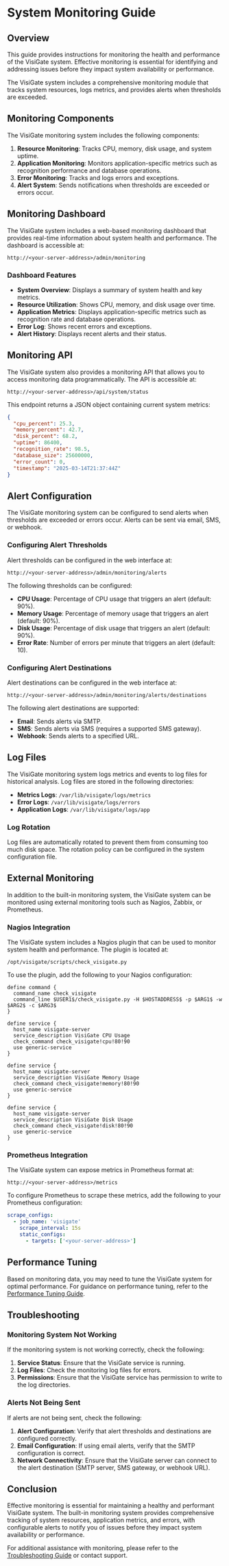# System Monitoring Guide

## Overview

This guide provides instructions for monitoring the health and performance of the VisiGate system. Effective monitoring is essential for identifying and addressing issues before they impact system availability or performance.

The VisiGate system includes a comprehensive monitoring module that tracks system resources, logs metrics, and provides alerts when thresholds are exceeded.

## Monitoring Components

The VisiGate monitoring system includes the following components:

1. **Resource Monitoring**: Tracks CPU, memory, disk usage, and system uptime.
2. **Application Monitoring**: Monitors application-specific metrics such as recognition performance and database operations.
3. **Error Monitoring**: Tracks and logs errors and exceptions.
4. **Alert System**: Sends notifications when thresholds are exceeded or errors occur.

## Monitoring Dashboard

The VisiGate system includes a web-based monitoring dashboard that provides real-time information about system health and performance. The dashboard is accessible at:

```
http://<your-server-address>/admin/monitoring
```

### Dashboard Features

- **System Overview**: Displays a summary of system health and key metrics.
- **Resource Utilization**: Shows CPU, memory, and disk usage over time.
- **Application Metrics**: Displays application-specific metrics such as recognition rate and database operations.
- **Error Log**: Shows recent errors and exceptions.
- **Alert History**: Displays recent alerts and their status.

## Monitoring API

The VisiGate system also provides a monitoring API that allows you to access monitoring data programmatically. The API is accessible at:

```
http://<your-server-address>/api/system/status
```

This endpoint returns a JSON object containing current system metrics:

```json
{
  "cpu_percent": 25.3,
  "memory_percent": 42.7,
  "disk_percent": 68.2,
  "uptime": 86400,
  "recognition_rate": 98.5,
  "database_size": 25600000,
  "error_count": 0,
  "timestamp": "2025-03-14T21:37:44Z"
}
```

## Alert Configuration

The VisiGate monitoring system can be configured to send alerts when thresholds are exceeded or errors occur. Alerts can be sent via email, SMS, or webhook.

### Configuring Alert Thresholds

Alert thresholds can be configured in the web interface at:

```
http://<your-server-address>/admin/monitoring/alerts
```

The following thresholds can be configured:

- **CPU Usage**: Percentage of CPU usage that triggers an alert (default: 90%).
- **Memory Usage**: Percentage of memory usage that triggers an alert (default: 90%).
- **Disk Usage**: Percentage of disk usage that triggers an alert (default: 90%).
- **Error Rate**: Number of errors per minute that triggers an alert (default: 10).

### Configuring Alert Destinations

Alert destinations can be configured in the web interface at:

```
http://<your-server-address>/admin/monitoring/alerts/destinations
```

The following alert destinations are supported:

- **Email**: Sends alerts via SMTP.
- **SMS**: Sends alerts via SMS (requires a supported SMS gateway).
- **Webhook**: Sends alerts to a specified URL.

## Log Files

The VisiGate monitoring system logs metrics and events to log files for historical analysis. Log files are stored in the following directories:

- **Metrics Logs**: `/var/lib/visigate/logs/metrics`
- **Error Logs**: `/var/lib/visigate/logs/errors`
- **Application Logs**: `/var/lib/visigate/logs/app`

### Log Rotation

Log files are automatically rotated to prevent them from consuming too much disk space. The rotation policy can be configured in the system configuration file.

## External Monitoring

In addition to the built-in monitoring system, the VisiGate system can be monitored using external monitoring tools such as Nagios, Zabbix, or Prometheus.

### Nagios Integration

The VisiGate system includes a Nagios plugin that can be used to monitor system health and performance. The plugin is located at:

```
/opt/visigate/scripts/check_visigate.py
```

To use the plugin, add the following to your Nagios configuration:

```
define command {
  command_name check_visigate
  command_line $USER1$/check_visigate.py -H $HOSTADDRESS$ -p $ARG1$ -w $ARG2$ -c $ARG3$
}

define service {
  host_name visigate-server
  service_description VisiGate CPU Usage
  check_command check_visigate!cpu!80!90
  use generic-service
}

define service {
  host_name visigate-server
  service_description VisiGate Memory Usage
  check_command check_visigate!memory!80!90
  use generic-service
}

define service {
  host_name visigate-server
  service_description VisiGate Disk Usage
  check_command check_visigate!disk!80!90
  use generic-service
}
```

### Prometheus Integration

The VisiGate system can expose metrics in Prometheus format at:

```
http://<your-server-address>/metrics
```

To configure Prometheus to scrape these metrics, add the following to your Prometheus configuration:

```yaml
scrape_configs:
  - job_name: 'visigate'
    scrape_interval: 15s
    static_configs:
      - targets: ['<your-server-address>']
```

## Performance Tuning

Based on monitoring data, you may need to tune the VisiGate system for optimal performance. For guidance on performance tuning, refer to the [Performance Tuning Guide](performance_tuning.md).

## Troubleshooting

### Monitoring System Not Working

If the monitoring system is not working correctly, check the following:

1. **Service Status**: Ensure that the VisiGate service is running.
2. **Log Files**: Check the monitoring log files for errors.
3. **Permissions**: Ensure that the VisiGate service has permission to write to the log directories.

### Alerts Not Being Sent

If alerts are not being sent, check the following:

1. **Alert Configuration**: Verify that alert thresholds and destinations are configured correctly.
2. **Email Configuration**: If using email alerts, verify that the SMTP configuration is correct.
3. **Network Connectivity**: Ensure that the VisiGate server can connect to the alert destination (SMTP server, SMS gateway, or webhook URL).

## Conclusion

Effective monitoring is essential for maintaining a healthy and performant VisiGate system. The built-in monitoring system provides comprehensive tracking of system resources, application metrics, and errors, with configurable alerts to notify you of issues before they impact system availability or performance.

For additional assistance with monitoring, please refer to the [Troubleshooting Guide](troubleshooting.md) or contact support.
